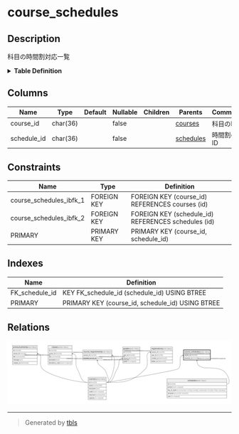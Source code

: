 # course_schedules

## Description

科目の時間割対応一覧

<details>
<summary><strong>Table Definition</strong></summary>

```sql
CREATE TABLE `course_schedules` (
  `course_id` char(36) COLLATE utf8mb4_bin NOT NULL,
  `schedule_id` char(36) COLLATE utf8mb4_bin NOT NULL,
  PRIMARY KEY (`course_id`,`schedule_id`),
  KEY `FK_schedule_id` (`schedule_id`),
  CONSTRAINT `course_schedules_ibfk_1` FOREIGN KEY (`course_id`) REFERENCES `courses` (`id`),
  CONSTRAINT `course_schedules_ibfk_2` FOREIGN KEY (`schedule_id`) REFERENCES `schedules` (`id`)
) ENGINE=InnoDB DEFAULT CHARSET=utf8mb4 COLLATE=utf8mb4_bin
```

</details>

## Columns

| Name        | Type     | Default | Nullable | Children | Parents                   | Comment    |
| ----------- | -------- | ------- | -------- | -------- | ------------------------- | ---------- |
| course_id   | char(36) |         | false    |          | [courses](courses.md)     | 科目のID      |
| schedule_id | char(36) |         | false    |          | [schedules](schedules.md) | 時間割のID     |

## Constraints

| Name                    | Type        | Definition                                          |
| ----------------------- | ----------- | --------------------------------------------------- |
| course_schedules_ibfk_1 | FOREIGN KEY | FOREIGN KEY (course_id) REFERENCES courses (id)     |
| course_schedules_ibfk_2 | FOREIGN KEY | FOREIGN KEY (schedule_id) REFERENCES schedules (id) |
| PRIMARY                 | PRIMARY KEY | PRIMARY KEY (course_id, schedule_id)                |

## Indexes

| Name           | Definition                                       |
| -------------- | ------------------------------------------------ |
| FK_schedule_id | KEY FK_schedule_id (schedule_id) USING BTREE     |
| PRIMARY        | PRIMARY KEY (course_id, schedule_id) USING BTREE |

## Relations

![er](course_schedules.svg)

---

> Generated by [tbls](https://github.com/k1LoW/tbls)
